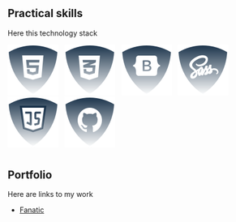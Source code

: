 # <h2>Practical skills</h2>

<p>Here this technology stack</p>

![html5](./img/html.svg) &nbsp;
![css](./img/css.svg) &nbsp;
![Botstrap](./img/bootstrap.svg) &nbsp;
![Sass](./img/sass.svg) &nbsp;
![JS](./img/js.svg) &nbsp;
![Github](./img/github.svg) &nbsp;
<!--
![ReactJS](./img/reactjs.svg) &nbsp;
![NodeJS](./img/nodejs.svg) &nbsp;

-->
# <h2>Portfolio</h2>
<p>Here are links to my work</p>
<ul>
  <li><a href="https://github.com/JSDID/Fanatic">Fanatic</a></li>
</ul>

